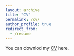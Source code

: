 ```yaml
---
layout: archive
title: "CV"
permalink: /cv/
author_profile: true
redirect_from:
  - /resume
---
```


You can downlod my [CV](../files/yao_cv_1117.pdf) here.